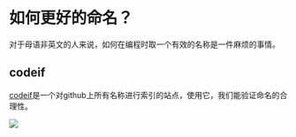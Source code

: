 # 如何更好的命名？

对于母语非英文的人来说，如何在编程时取一个有效的名称是一件麻烦的事情。

## codeif

[codeif](https://unbug.github.io/codelf/)是一个对github上所有名称进行索引的站点，使用它，我们能验证命名的合理性。

![](Pasted%20image%2020231208154436.png)
